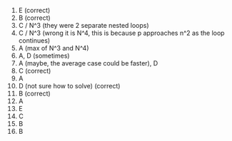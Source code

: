 1. E (correct)
2. B (correct)
3. C / N^3 (they were 2 separate nested loops)
4. C / N^3 (wrong it is N^4, this is because p approaches n^2 as the loop continues)
5. A (max of N^3 and N^4)
6. A, D (sometimes)
7. A (maybe, the average case could be faster), D
8. C (correct)
9. A
10. D (not sure how to solve) (correct)
11. B (correct)
12. A
13. E
14. C
15. B
16. B
